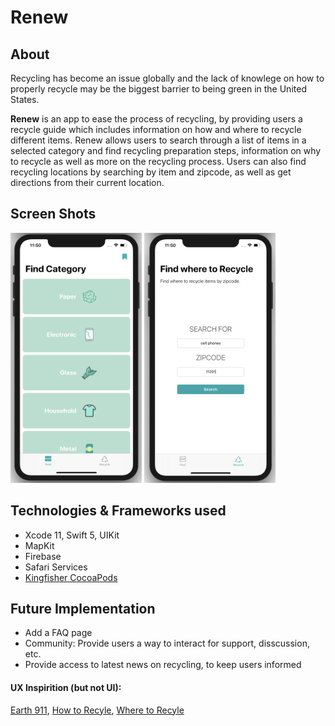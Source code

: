 # Renew

## About

Recycling has become an issue globally and the lack of knowlege on how to properly recycle may be the biggest barrier to being green in the United States. 

**Renew** is an app to ease the process of recycling, by providing users a recycle guide which includes information on how and where to recycle different items.
Renew allows users to search through a list of items in a selected category and find recycling preparation steps, information on why to recycle as well as more on the recycling process. Users can also find recycling locations by searching by item and zipcode, as well as get directions from their current location. 

## Screen Shots
<img src="media/tab1Screenshot.png" alt="JobEntry" width="210" height="400" /> <img src="media/tab2Screenshot.png" alt="JobEntry" width="210" height="400" />

## Technologies & Frameworks used
- Xcode 11, Swift 5, UIKit 
- MapKit 
- Firebase 
- Safari Services 
- [Kingfisher CocoaPods](https://cocoapods.org/pods/Kingfisher)

## Future Implementation
- Add a FAQ page
- Community: Provide users a way to interact for support, disscussion, etc.
- Provide access to latest news on recycling, to keep users informed


#### UX Inspirition (but not UI): 
[Earth 911](https://earth911.com/), [How to Recyle](https://earth911.com/recycling-center-search-guides/?utm_source=earth911-header&utm_medium=top-navigation-menu&utm_campaign=top-nav-recycle-guide-button), [Where to Recyle](https://search.earth911.com/?utm_source=earth911-header&utm_medium=top-navigation-menu&utm_campaign=top-nav-recycle-search-button)
